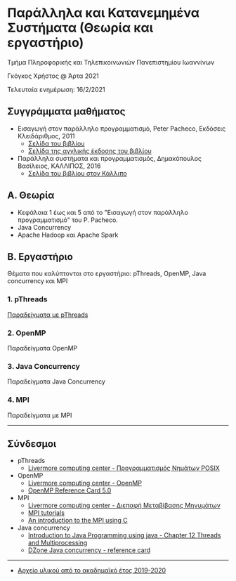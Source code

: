 # Παράλληλα και Κατανεμημένα Συστήματα (Θεωρία και εργαστήριο)

Τμήμα Πληροφορικής και Τηλεπικοινωνιών Πανεπιστημίου Ιωαννίνων

Γκόγκος Χρήστος @ Άρτα 2021

Τελευταία ενημέρωση: 16/2/2021

## Συγγράμματα μαθήματος

* Εισαγωγή στον παράλληλο προγραμματισμό, Peter Pacheco, Εκδόσεις Κλειδάριθμος, 2011 
  * [Σελίδα του βιβλίου](http://www.klidarithmos.gr/eisagwgh-ston-parallhlo-programmatismo)
  * [Σελίδα της αγγλικής έκδοσης του βιβλίου](https://www.cs.usfca.edu/~peter/ipp/)
* Παράλληλα συστήματα και προγραμματισμός, Δημακόπουλος Βασίλειος, ΚΑΛΛΙΠΟΣ, 2016
  * [Σελίδα του βιβλίου στον Κάλλιπο](https://repository.kallipos.gr/handle/11419/3209)

## Α. Θεωρία

* Κεφάλαια 1 έως και 5 από το "Εισαγωγή στον παράλληλο προγραμματισμό" του P. Pacheco.
* Java Concurrency
* Apache Hadoop και Apache Spark

## Β. Εργαστήριο

Θέματα που καλύπτονται στο εργαστήριο: pThreads, OpenMP, Java concurrency και MPI

### 1. pThreads

[Παραδείγματα με pThreads](./lab_pthreads/README.md)

### 2. OpenMP

Παραδείγματα OpenMP

### 3. Java Concurrency

Παραδείγματα Java Concurrency

### 4. MPI

Παραδείγματα με MPI

---

## Σύνδεσμοι

* pThreads
  * [Livermore computing center - Προγραμματισμός Νημάτων POSIX](http://pdplab.it.uom.gr/teaching/llnl-gr/POSIX%20Threads%20Programming.htm)
* OpenMP
  * [Livermore computing center - OpenMP](http://pdplab.it.uom.gr/teaching/llnl-gr/OpenMP.html)
  * [OpenMP Reference Card 5.0](./resources/OpenMPRef-5.0-111802.pdf)
* MPI 
  * [Livermore computing center - Διεπαφή Μεταβίβασης Μηνυμάτων](http://pdplab.it.uom.gr/teaching/llnl-gr/Message%20Passing%20Interface%20%28MPI%29.htm)
  * [MPI tutorials](http://mpitutorial.com/tutorials/)
  * [An introduction to the MPI using C](http://condor.cc.ku.edu/~grobe/docs/intro-MPI-C.shtml)
* Java concurrency
  * [Introduction to Java Programming using java - Chapter 12 Threads and Multiprocessing](http://math.hws.edu/javanotes/c12/index.html)
  * [DZone Java concurrency - reference card](https://dzone.com/refcardz/core-java-concurrency)

---

* [Αρχείο υλικού από το ακαδημαϊκό έτος 2019-2020](./archive/README.md)


<!-- ## Εργαστήριο (υλικό εαρινού εξαμήνου 2019-2020)

* [Κώδικας εργαστηρίου](./lab2020/)
* [Εκφωνήσεις ασκήσεων](./lab2020/lab_exercises.md)
* [Λυμένα θέματα προετοιμασίας για την εξέταση του εργαστηρίου (pdf)](./exams_preparation/lab_exams_prep.pdf)


### Εργαστήριο (POSIX threads)

* [Παραδείγματα με POSIX threads (pdf)](./docs/03.POSIX%20threads.pdf)
  * [Κώδικας παραδειγμάτων](./lab02/README.md)
* [Ασκήσεις εργαστηρίου 2 (pdf)](./docs/04.ΑΣΚΗΣΕΙΣ%20ΕΡΓΑΣΤΗΡΙΟΥ%202%20(POSIX%20THREADS).pdf)
  * [Λύσεις ασκήσεων εργαστηρίου 2](./lab02x/README.md)

### Εργαστήριο (java concurrency)

* [Παραδείγματα java concurrency (pdf)](./docs/05.JAVA%20CONCURRENCY.pdf)
  * [Κώδικας παραδειγμάτων](./lab03/README.md)
* [Ασκήσεις εργαστηρίου 3 (pdf)](./docs/06.ΑΣΚΗΣΕΙΣ%20ΕΡΓΑΣΤΗΡΙΟΥ%203%20(JAVA%20CONCURRENCY).pdf)
  * [Λύσεις ασκήσεων εργαστηρίου 3](./lab03x/README.md)

### Εργαστήριο (OpenMP)

* [Παραδείγματα με OpenMP (pdf)](./docs/07.OPENMP.pdf)
  * [Κώδικας παραδειγμάτων](./lab04/README.md)
* [Ασκήσεις εργαστηρίου 4 (pdf)](./docs/09.ΑΣΚΗΣΕΙΣ%20ΕΡΓΑΣΤΗΡΙΟΥ%204%20(OPENMP).pdf)
  * [Λύσεις ασκήσεων εργαστηρίου 4](./lab04x/README.md)
* [Παραδείγματα OpenMP(Tim Mattson) (pdf)](./docs/08.OPENMP(Tim%20Mattson).pdf)
  * [Κώδικας για τα επιπλέον παραδείγματα](./lab04ma/README.md)

### Εργαστήριο (MPI)

* Εγκατάσταση MPICH2
  * [Εγκατάσταση MPICH2 σε UBUNTU 18.04](https://www.howtoinstall.me/ubuntu/18-04/mpich/)
  * [Εγκατάσταση MPICH2 σε UBUNTU](https://mpitutorial.com/tutorials/installing-mpich2/)  
  * [Οδηγίες εγκατάστασης WSL (Windows Subsystem for Linux) for Windows και MPICH2 στο WSL](https://spyros3000.gitlab.io/uoi-pdc/WSL-MPICH-Instructions.html)  
* [Παραδείγματα με MPI (pdf)](./docs/10.MPI.pdf)
  * [Κώδικας παραδειγμάτων](./lab05/README.md)
* [Ασκήσεις εργαστηρίου 5 (pdf)](./docs/11.ΑΣΚΗΣΕΙΣ%20ΕΡΓΑΣΤΗΡΙΟΥ%205%20(MPI).pdf)
  * [Λύσεις ασκήσεων εργαστηρίου 5](./lab05x/README.md) -->


